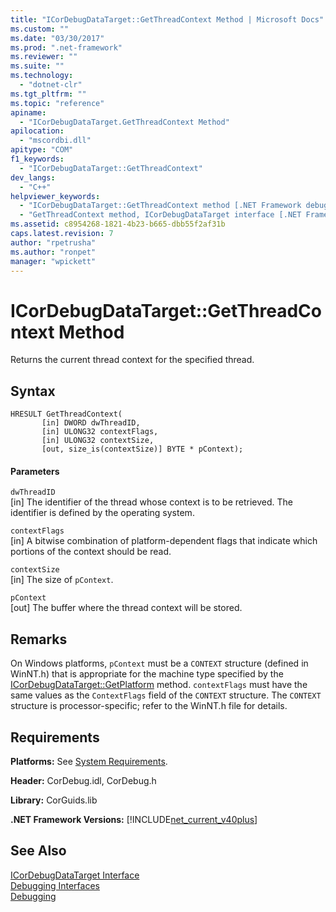 ```yaml
---
title: "ICorDebugDataTarget::GetThreadContext Method | Microsoft Docs"
ms.custom: ""
ms.date: "03/30/2017"
ms.prod: ".net-framework"
ms.reviewer: ""
ms.suite: ""
ms.technology: 
  - "dotnet-clr"
ms.tgt_pltfrm: ""
ms.topic: "reference"
apiname: 
  - "ICorDebugDataTarget.GetThreadContext Method"
apilocation: 
  - "mscordbi.dll"
apitype: "COM"
f1_keywords: 
  - "ICorDebugDataTarget::GetThreadContext"
dev_langs: 
  - "C++"
helpviewer_keywords: 
  - "ICorDebugDataTarget::GetThreadContext method [.NET Framework debugging]"
  - "GetThreadContext method, ICorDebugDataTarget interface [.NET Framework debugging]"
ms.assetid: c8954268-1821-4b23-b665-dbb55f2af31b
caps.latest.revision: 7
author: "rpetrusha"
ms.author: "ronpet"
manager: "wpickett"
---
```

# ICorDebugDataTarget::GetThreadContext Method
Returns the current thread context for the specified thread.  
  
## Syntax  
  
```  
HRESULT GetThreadContext(  
       [in] DWORD dwThreadID,  
       [in] ULONG32 contextFlags,  
       [in] ULONG32 contextSize,  
       [out, size_is(contextSize)] BYTE * pContext);  
```  
  
#### Parameters  
 `dwThreadID`  
 [in] The identifier of the thread whose context is to be retrieved. The identifier is defined by the operating system.  
  
 `contextFlags`  
 [in] A bitwise combination of platform-dependent flags that indicate which portions of the context should be read.  
  
 `contextSize`  
 [in] The size of `pContext`.  
  
 `pContext`  
 [out] The buffer where the thread context will be stored.  
  
## Remarks  
 On Windows platforms, `pContext` must be a `CONTEXT` structure (defined in WinNT.h) that is appropriate for the machine type specified by the [ICorDebugDataTarget::GetPlatform](../../../../docs/framework/unmanaged-api/debugging/icordebugdatatarget-getplatform-method.md) method. `contextFlags` must have the same values as the `ContextFlags` field of the `CONTEXT` structure. The `CONTEXT` structure is processor-specific; refer to the WinNT.h file for details.  
  
## Requirements  
 **Platforms:** See [System Requirements](../../../../docs/framework/get-started/system-requirements.md).  
  
 **Header:** CorDebug.idl, CorDebug.h  
  
 **Library:** CorGuids.lib  
  
 **.NET Framework Versions:** [!INCLUDE[net_current_v40plus](../../../../includes/net-current-v40plus-md.md)]  
  
## See Also  
 [ICorDebugDataTarget Interface](../../../../docs/framework/unmanaged-api/debugging/icordebugdatatarget-interface.md)   
 [Debugging Interfaces](../../../../docs/framework/unmanaged-api/debugging/debugging-interfaces.md)   
 [Debugging](../../../../docs/framework/unmanaged-api/debugging/index.md)